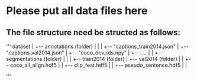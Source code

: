 # Please put all data files here

## The file structure need be structed as follows:
'''
dataset
    |
    +-- annotations (folder)
    |       |
    |       +-- "captions_train2014.json"
    |       +-- "captions_val2014.json"
    |       +-- "coco_dev_ids.npy"
    |       +-- ....
    |       |
    +-- segmentations (folder)
    |       |
    |       +-- train2014 (folder)
    |       +-- val2014 (folder)
    |       |
    +-- coco_all_align.hdf5
    |       |
    +-- clip_feat.hdf5
    |       |
    +-- pseudo_sentence.hdf5
    |       |

'''